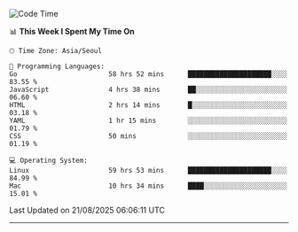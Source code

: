<!---
[![JS's LinkedIn](https://img.shields.io/badge/LinkedIn-blue?style=for-the-badge&logo=linkedin)](https://www.linkedin.com/in/jaeseung-lee-5a2a32139/) 
[![JS's Notion](https://img.shields.io/badge/Notion-black?style=for-the-badge&logo=notion)](https://bit.ly/ljswiki1) <br><br>
-->
<!-- ![JS's GitHub stats](https://github-readme-stats-lemon-five.vercel.app/api?username=tkxkd0159&hide=contribs,prs,stars,issues&show_icons=true&theme=react&include_all_commits=true)   -->
<!-- ![Top Langs](https://github-readme-stats-lemon-five.vercel.app/api/top-langs/?username=tkxkd0159&layout=compact&hide=jupyter%20notebook,scss,html,css&langs_count=10)  -->


<!--START_SECTION:waka-->
![Code Time](http://img.shields.io/badge/Code%20Time-4%2C260%20hrs%2057%20mins-blue)

📊 **This Week I Spent My Time On** 

```text
🕑︎ Time Zone: Asia/Seoul

💬 Programming Languages: 
Go                       58 hrs 52 mins      █████████████████████░░░░   83.55 % 
JavaScript               4 hrs 38 mins       ██░░░░░░░░░░░░░░░░░░░░░░░   06.60 % 
HTML                     2 hrs 14 mins       █░░░░░░░░░░░░░░░░░░░░░░░░   03.18 % 
YAML                     1 hr 15 mins        ░░░░░░░░░░░░░░░░░░░░░░░░░   01.79 % 
CSS                      50 mins             ░░░░░░░░░░░░░░░░░░░░░░░░░   01.19 % 

💻 Operating System: 
Linux                    59 hrs 53 mins      █████████████████████░░░░   84.99 % 
Mac                      10 hrs 34 mins      ████░░░░░░░░░░░░░░░░░░░░░   15.01 % 
```


 Last Updated on 21/08/2025 06:06:11 UTC
<!--END_SECTION:waka-->

---
<!---
<a href="https://github.com/tkxkd0159/books">
  <img align="center" src="https://github-readme-stats-lemon-five.vercel.app/api/pin/?username=tkxkd0159&repo=books&theme=react" />
</a>
-->

<!---
- 🔭 I’m currently working on ...
- 🌱 I’m currently learning blockchain and distributed network
- 👯 I’m looking to collaborate on ...
- 🤔 I’m looking for help with ...
- 💬 Ask me about ...
- 📫 How to reach me: ...
- 😄 Pronouns: ...
- ⚡ Fun fact: ...
-->
